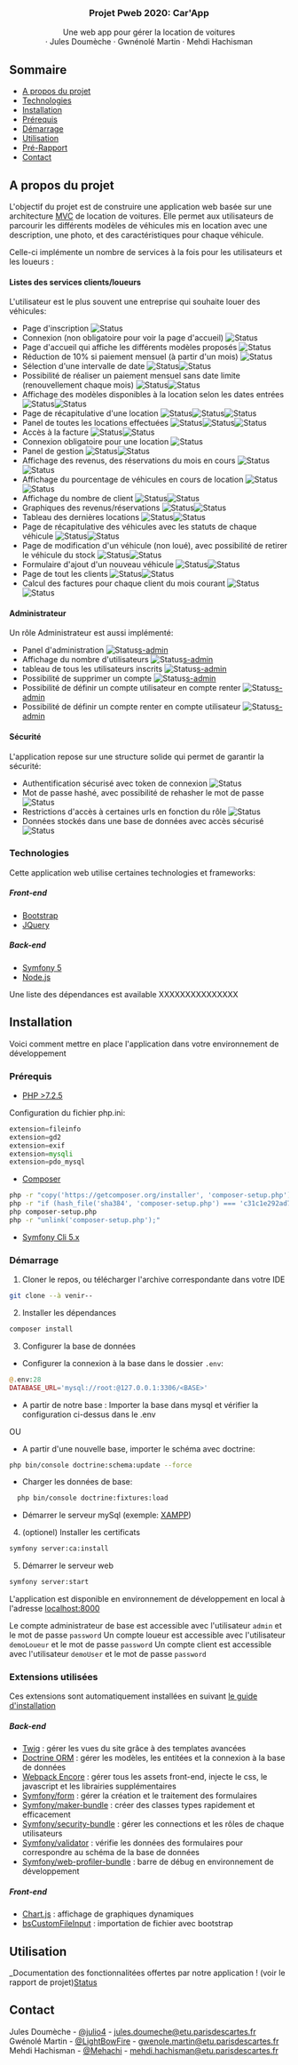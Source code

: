 <br />
<p align="center">

  <h3 align="center">Projet Pweb 2020: Car'App</h3>

  <p align="center">
    Une web app pour gérer la location de voitures
    <br />
    ·
    Jules Doumèche
    ·
    Gwnénolé Martin
    ·
    Mehdi Hachisman
  </p>
</p>


<!-- Sommaire -->
## Sommaire

* [A propos du projet](#a-propos-du-projet)
* [Technologies](#technologies)
* [Installation](#installation)
* [Prérequis](#prérequis)
* [Démarrage](#démarrage)
* [Utilisation](#utilisation)
* [Pré-Rapport](#pré-rapport)
* [Contact](#contact)


## A propos du projet

L'objectif du projet est de construire une application web basée sur une architecture [MVC](https://fr.wikipedia.org/wiki/Mod%C3%A8le-vue-contr%C3%B4leur) de location de voitures.
Elle permet aux utilisateurs de parcourir les différents modèles de véhicules mis en location avec une description, une photo, et des caractéristiques pour chaque véhicule.

Celle-ci implémente un nombre de services à la fois pour les utilisateurs et les loueurs :

#### Listes des services clients/loueurs

L'utilisateur est le plus souvent une entreprise qui souhaite louer des véhicules:
* Page d'inscription 
![Status][s-fini]
* Connexion (non obligatoire pour voir la page d'accueil) 
![Status][s-fini]
* Page d'accueil qui affiche les différents modèles proposés
![Status][s-fini]
* Réduction de 10% si paiement mensuel (à partir d'un mois) 
![Status][s-fini]
* Sélection d'une intervalle de date 
![Status][s-fini]![Status][s-customer]
* Possibilité de réaliser un paiement mensuel sans date limite (renouvellement chaque mois)
![Status][s-fini]![Status][s-customer]
* Affichage des modèles disponibles à la location selon les dates entrées
![Status][s-fini]![Status][s-customer]
* Page de récapitulative d'une location 
![Status][s-fini]![Status][s-customer]![Status][s-renter]
* Panel de toutes les locations effectuées 
![Status][s-fini]![Status][s-customer]![Status][s-renter]
* Accès à la facture 
![Status][s-fini]![Status][s-renter]
* Connexion obligatoire pour une location
![Status][s-fini]
* Panel de gestion 
![Status][s-fini]![Status][s-renter]
* Affichage des revenus, des réservations du mois en cours
![Status][s-fini]![Status][s-renter]
* Affichage du pourcentage de véhicules en cours de location 
![Status][s-fini]![Status][s-renter]
* Affichage du nombre de client 
![Status][s-fini]![Status][s-renter]
* Graphiques des revenus/réservations
![Status][s-fini]![Status][s-renter]
* Tableau des dernières locations
![Status][s-fini]![Status][s-renter]
* Page de récapitulative des véhicules avec les statuts de chaque véhicule 
![Status][s-fini]![Status][s-renter]
* Page de modification d'un véhicule (non loué), avec possibilité de retirer le véhicule du stock 
![Status][s-fini]![Status][s-renter]
* Formulaire d'ajout d'un nouveau véhicule 
![Status][s-fini]![Status][s-renter]
* Page de tout les clients 
![Status][s-fini]![Status][s-renter]
* Calcul des factures pour chaque client du mois courant 
![Status][s-fini]![Status][s-renter]

#### Administrateur
Un rôle Administrateur est aussi implémenté:
* Panel d'administration 
![Status][s-fini][s-admin]
* Affichage du nombre d'utilisateurs 
![Status][s-fini][s-admin]
* tableau de tous les utilisateurs inscrits 
![Status][s-fini][s-admin]
* Possibilité de supprimer un compte 
![Status][s-fini][s-admin]
* Possibilité de définir un compte utilisateur en compte renter 
![Status][s-fini][s-admin]
* Possibilité de définir un compte renter en compte utilisateur 
![Status][s-fini][s-admin]

#### Sécurité
L'application repose sur une structure solide qui permet de garantir la sécurité:
* Authentification sécurisé avec token de connexion
![Status][s-fini]
* Mot de passe hashé, avec possibilité de rehasher le mot de passe 
![Status][s-fini]
* Restrictions d'accès à certaines urls en fonction du rôle 
![Status][s-fini]
* Données stockés dans une base de données avec accès sécurisé 
![Status][s-fini]


### Technologies
Cette application web utilise certaines technologies et frameworks:

##### Front-end
* [Bootstrap](https://getbootstrap.com)
* [JQuery](https://jquery.com)

##### Back-end
* [Symfony 5](https://symfony.com/)
* [Node.js](https://nodejs.org/en/)

Une liste des dépendances est available XXXXXXXXXXXXXXX


<!-- Installation -->
## Installation

Voici comment mettre en place l'application dans votre environnement de développement

### Prérequis

* [PHP >7.2.5](https://www.php.net/downloads)

Configuration du fichier php.ini:
```php
extension=fileinfo
extension=gd2
extension=exif
extension=mysqli
extension=pdo_mysql
```
* [Composer](https://getcomposer.org/download/)
```sh
php -r "copy('https://getcomposer.org/installer', 'composer-setup.php');"
php -r "if (hash_file('sha384', 'composer-setup.php') === 'c31c1e292ad7be5f49291169c0ac8f683499edddcfd4e42232982d0fd193004208a58ff6f353fde0012d35fdd72bc394') { echo 'Installer verified'; } else { echo 'Installer corrupt'; unlink('composer-setup.php'); } echo PHP_EOL;"
php composer-setup.php
php -r "unlink('composer-setup.php');"
```
* [Symfony Cli 5.x](https://symfony.com/download)

### Démarrage

1. Cloner le repos, ou télécharger l'archive correspondante dans votre IDE
```sh
git clone --à venir--
```
2. Installer les dépendances
```sh
composer install
```
3. Configurer la base de données

  - Configurer la connexion à la base dans le dossier `.env`:
```php
@.env:28
DATABASE_URL='mysql://root:@127.0.0.1:3306/<BASE>'
```
  - A partir de notre base : Importer la base dans mysql et vérifier la configuration ci-dessus dans le .env
  
  OU
  
  - A partir d'une nouvelle base, importer le schéma avec doctrine:
```sh
php bin/console doctrine:schema:update --force
```
  - Charger les données de base:
```sh
  php bin/console doctrine:fixtures:load
```
  - Démarrer le serveur mySql (exemple: [XAMPP](https://www.apachefriends.org/fr/index.html))
  
4. (optionel) Installer les certificats
```sh
symfony server:ca:install
```
5. Démarrer le serveur web
```sh
symfony server:start
```

L'application est disponible en environnement de développement en local à l'adresse [localhost:8000](https://127.0.0.1:8000/)

Le compte administrateur de base est accessible avec l'utilisateur `admin` et le mot de passe `password`
Un compte loueur est accessible avec l'utilisateur `demoLoueur` et le mot de passe `password`
Un compte client est accessible avec l'utilisateur `demoUser` et le mot de passe `password`

### Extensions utilisées

Ces extensions sont automatiquement installées en suivant [le guide d'installation](#Installation)

##### Back-end
* [Twig](https://twig.symfony.com/) : gérer les vues du site grâce à des templates avancées
* [Doctrine ORM](https://www.doctrine-project.org/projects/orm.html) : gérer les modèles, les entitées et la connexion à la base de données
* [Webpack Encore](https://packagist.org/packages/symfony/webpack-encore-bundle) : gérer tous les assets front-end, injecte le css, le javascript et les librairies supplémentaires
* [Symfony/form](https://packagist.org/packages/symfony/form) : gérer la création et le traitement des formulaires
* [Symfony/maker-bundle](https://packagist.org/packages/symfony/maker-bundle) : créer des classes types rapidement et efficacement
* [Symfony/security-bundle](https://packagist.org/packages/symfony/security-bundle) : gérer les connections et les rôles de chaque utilisateurs
* [Symfony/validator](https://packagist.org/packages/symfony/validator) : vérifie les données des formulaires pour correspondre au schéma de la base de données
* [Symfony/web-profiler-bundle](https://packagist.org/packages/symfony/validator) : barre de débug en environnement de développement


##### Front-end
* [Chart.js](https://www.chartjs.org/) : affichage de graphiques dynamiques
* [bsCustomFileInput](https://www.npmjs.com/package/bs-custom-file-input) : importation de fichier avec bootstrap

<!-- USAGE EXAMPLES -->
## Utilisation

_Documentation des fonctionnalitées offertes par notre application ! (voir le rapport de projet)[Status][s-fini] 

<!-- CONTACT -->
## Contact

Jules Doumèche - [@julio4](https://github.com/julio4) - jules.doumeche@etu.parisdescartes.fr
Gwénolé Martin - [@LightBowFire](https://github.com/LightBowFire/) - gwenole.martin@etu.parisdescartes.fr
Mehdi Hachisman - [@Mehachi](https://github.com/Mehachi/) - mehdi.hachisman@etu.parisdescartes.fr

<!-- MARKDOWN LINKS & IMAGES -->
<!-- https://www.markdownguide.org/basic-syntax/#reference-style-links -->
[s-url]: (#roadmap)
[s-a-faire]: https://img.shields.io/static/v1?label=Status&message=A%20faire&color=red
[s-en-cours]: https://img.shields.io/static/v1?label=Status&message=En%20cours&color=orange
[s-fini]: https://img.shields.io/static/v1?label=Status&message=Termin%C3%A9e&color=green
[s-customer]: https://img.shields.io/static/v1?label=Status&message=Client&color=yellow
[s-renter]: https://img.shields.io/static/v1?label=Status&message=Loueur&color=purple
[s-admin]: https://img.shields.io/static/v1?label=Status&message=Admin&color=red
[s-bug]: https://img.shields.io/static/v1?label=Status&message=Bug&color=purple
[s-frontend]: https://img.shields.io/static/v1?label=Front-end&message=90%&color=green
[s-backend]: https://img.shields.io/static/v1?label=Back-end&message=40%&color=orange
[screenshot]: images/screenshot.png
